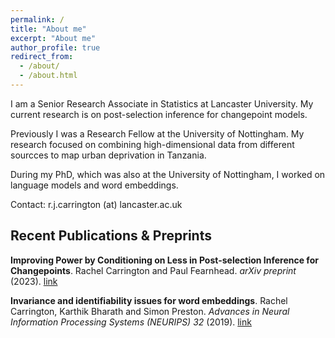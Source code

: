 ```yaml
---
permalink: /
title: "About me"
excerpt: "About me"
author_profile: true
redirect_from: 
  - /about/
  - /about.html
---
```


I am a Senior Research Associate in Statistics at Lancaster University. My current research is on post-selection inference for changepoint models.

Previously I was a Research Fellow at the University of Nottingham. My research focused on combining high-dimensional data from different sourcces to map urban deprivation in Tanzania.

During my PhD, which was also at the University of Nottingham, I worked on language models and word embeddings.

Contact: r.j.carrington (at) lancaster.ac.uk

## Recent Publications & Preprints

**Improving Power by Conditioning on Less in Post-selection Inference for Changepoints**. Rachel Carrington and Paul Fearnhead. *arXiv preprint* (2023).
[link](https://arxiv.org/pdf/2301.05636.pdf)

**Invariance and identifiability issues for word embeddings**. Rachel Carrington, Karthik Bharath and Simon Preston. *Advances in Neural Information Processing Systems (NEURIPS) 32* (2019).
[link](https://proceedings.neurips.cc/paper/2019/file/44885837c518b06e3f98b41ab8cedc0f-Paper.pdf)
